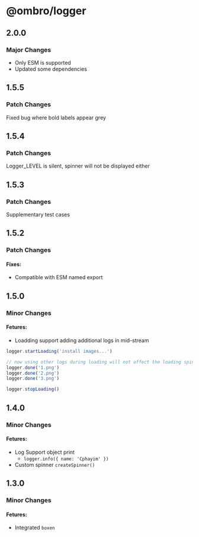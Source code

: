 # @ombro/logger

## 2.0.0

### Major Changes

- Only ESM is supported
- Updated some dependencies

## 1.5.5

### Patch Changes

Fixed bug where bold labels appear grey

## 1.5.4

### Patch Changes

Logger_LEVEL is silent, spinner will not be displayed either

## 1.5.3

### Patch Changes

Supplementary test cases

## 1.5.2

### Patch Changes

#### Fixes:

- Compatible with ESM named export

## 1.5.0

### Minor Changes

#### Fetures:

- Loadding support adding additional logs in mid-stream

```ts
logger.startLoading('install images...')

// now using other logs during loading will not affect the loading spinner display
logger.done('1.png')
logger.done('2.png')
logger.done('3.png')

logger.stopLoading()
```

## 1.4.0

### Minor Changes

#### Fetures:

- Log Support object print
  - `logger.info({ name: 'Cphayim' })`
- Custom spinner `createSpinner()`

## 1.3.0

### Minor Changes

#### Fetures:

- Integrated `boxen`
